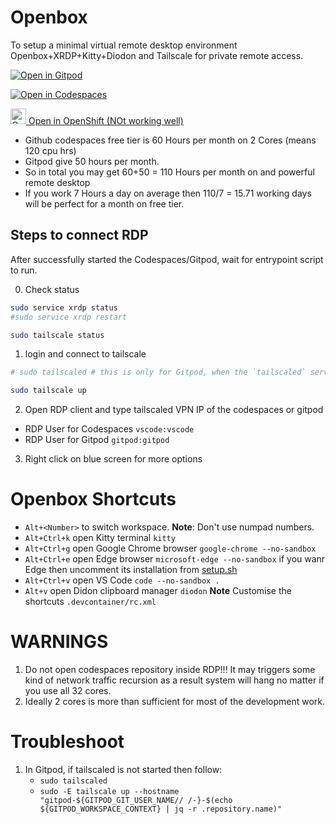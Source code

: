 # Openbox

To setup a minimal virtual remote desktop environment Openbox+XRDP+Kitty+Diodon and Tailscale for private remote access.

[![Open in Gitpod](https://gitpod.io/button/open-in-gitpod.svg)](https://gitpod.io/new#https://github.com/rahuldhole/openbox)

[![Open in Codespaces](https://github.com/codespaces/badge.svg)](https://github.com/codespaces/new?hide_repo_select=true&ref=main&repo=rahuldhole/openbox)

<a href="https://devspaces.apps.sandbox-m3.1530.p1.openshiftapps.com/#https://github.com/rahuldhole/openbox">
    <img src="https://www.svgrepo.com/show/354143/openshift.svg" alt="Open in OpenShift" width="25px"/> Open in OpenShift (NOt working well)
</a>

<br>

- Github codespaces free tier is 60 Hours per month on 2 Cores (means 120 cpu hrs)
- Gitpod give 50 hours per month.
- So in total you may get 60+50 = 110 Hours per month on and powerful remote desktop
- If you work 7 Hours a day on average then 110/7 = 15.71 working days will be perfect for a month on free tier.

## Steps to connect RDP

After successfully started the Codespaces/Gitpod, wait for entrypoint script to run.

0. Check status
```sh
sudo service xrdp status
#sudo service xrdp restart

sudo tailscale status
```

1. login and connect to tailscale
```sh
# sudo tailscaled # this is only for Gitpod, when the `tailscaled` service is not started

sudo tailscale up
```

2. Open RDP client and type tailscaled VPN IP of the codespaces or gitpod
- RDP User for Codespaces `vscode:vscode`
- RDP User for Gitpod `gitpod:gitpod`

3. Right click on blue screen for more options

# Openbox Shortcuts
- `Alt+<Number>` to switch workspace. **Note**: Don't use numpad numbers.
- `Alt+Ctrl+k` open Kitty terminal `kitty`
- `Alt+Ctrl+g` open Google Chrome browser `google-chrome --no-sandbox`
- `Alt+Ctrl+e` open Edge browser `microsoft-edge --no-sandbox` if you wanr Edge then uncomment its installation from [setup.sh](./.devcontainer/setup.sh) 
- `Alt+Ctrl+v` open VS Code `code --no-sandbox .`
- `Alt+v`      open Didon clipboard manager `diodon`
**Note** Customise the shortcuts `.devcontainer/rc.xml`

# WARNINGS
1. Do not open codespaces repository inside RDP!!! It may triggers some kind of network traffic recursion as a result system will hang no matter if you use all 32 cores.
2. Ideally 2 cores is more than sufficient for most of the development work.

# Troubleshoot
1. In Gitpod, if tailscaled is not started then follow:
    - `sudo tailscaled`
    - `sudo -E tailscale up --hostname "gitpod-${GITPOD_GIT_USER_NAME// /-}-$(echo ${GITPOD_WORKSPACE_CONTEXT} | jq -r .repository.name)"`
